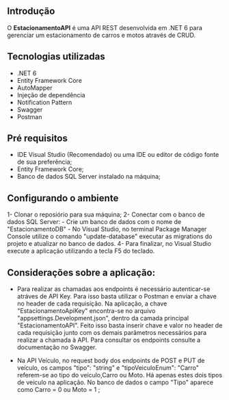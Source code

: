 ## Introdução

O **EstacionamentoAPI** é uma API REST desenvolvida em .NET 6 para gerenciar um estacionamento de carros e motos através de CRUD.

## Tecnologias utilizadas

- .NET 6
- Entity Framework Core
- AutoMapper
- Injeção de dependência
- Notification Pattern
- Swagger
- Postman

## Pré requisitos

- IDE Visual Studio (Recomendado) ou uma IDE ou editor de código fonte de sua preferência;
- Entity Framework Core;
- Banco de dados SQL Server instalado na máquina;

## Configurando o ambiente

 1- Clonar o reposiório para sua máquina;
 2- Conectar com o banco de dados SQL Server:
    - Crie um banco de dados com o nome de "EstacionamentoDB"
    - No Visual Studio, no terminal Package Manager Console utilize o comando "update-database" executar as migrations do projeto e atualizar no banco de dados. 
 4- Para finalizar, no Visual Studio execute a aplicação utilizando a tecla F5 do teclado.

## Considerações sobre a aplicação:

- Para realizar as chamadas aos endpoints é necessário autenticar-se atráves de API Key. Para isso basta utilizar o Postman e enviar a chave no header de cada requisição. Na aplicação, a chave "EstacionamentoApiKey" encontra-se no arquivo "appsettings.Development.json", dentro da camada principal "EstacionamentoAPI".
Feito isso basta inserir chave e valor no header de cada requisição junto com os demais parâmetros necessários para realizar a chamada à API. Para consultar os endpoints consulte a documentação no Swagger.

- Na API Veículo, no request body dos endpoints de POST e PUT de veículo, os campos "tipo": "string" e "tipoVeiculoEnum": "Carro" referem-se ao tipo do veículo,Carro ou Moto. Há apenas estes dois tipos de veículo na aplicação. No banco de dados o campo "Tipo" aparece como Carro = 0 ou  Moto = 1 ; 
